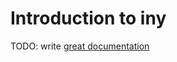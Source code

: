 # Introduction to iny

TODO: write [great documentation](http://jacobian.org/writing/what-to-write/)

